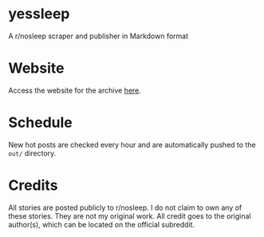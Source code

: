 # yessleep
A r/nosleep scraper and publisher in Markdown format

# Website
Access the website for the archive [here](https://tytydraco.github.io/yessleep).

# Schedule
New hot posts are checked every hour and are automatically pushed to the `out/` directory.

# Credits
All stories are posted publicly to r/nosleep. I do not claim to own any of these stories. They are not my original work. All credit goes to the original author(s), which can be located on the official subreddit.
